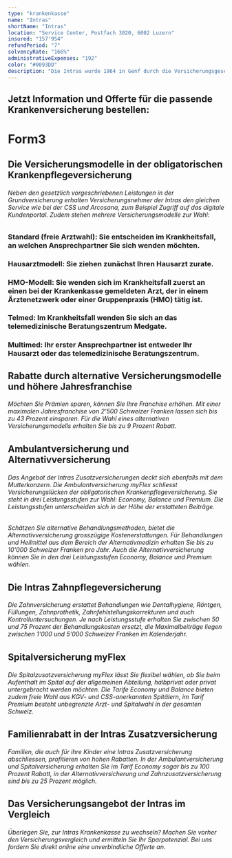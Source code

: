 ```yaml
---
type: "krankenkasse"
name: "Intras"
shortName: "Intras"
location: "Service Center, Postfach 3020, 6002 Luzern"
insured: "157'954"
refundPeriod: "7"
solvencyRate: "166%"
administrativeExpenses: "192"
color: "#0093DD"
description: "Die Intras wurde 1964 in Genf durch die Versicherungsgesellschaften Genfer, La Suisse und Vaudoise gegründet. Ab 1995 war der Versicherer in der gesamten Schweiz aktiv. Im Jahr 2008 folgte die Aufnahme in die CSS Gruppe. In der obligatorischen Krankenpflegeversicherung fällt die Intras mit günstigen Versicherungsmodellen auf. Wir zeigen Ihnen das Leistungsspektrum der Krankenversicherung im Vergleich."
---
```


## Jetzt Information und Offerte für die passende Krankenversicherung bestellen:

# Form3

## Die Versicherungsmodelle in der obligatorischen Krankenpflegeversicherung

###### Neben den gesetzlich vorgeschriebenen Leistungen in der Grundversicherung erhalten Versicherungsnehmer der Intras den gleichen Service wie bei der CSS und Arcosana, zum Beispiel Zugriff auf das digitale Kundenportal. Zudem stehen mehrere Versicherungsmodelle zur Wahl:

### Standard (freie Arztwahl): Sie entscheiden im Krankheitsfall, an welchen Ansprechpartner Sie sich wenden möchten.

### Hausarztmodell: Sie ziehen zunächst Ihren Hausarzt zurate.

### HMO-Modell: Sie wenden sich im Krankheitsfall zuerst an einen bei der Krankenkasse gemeldeten Arzt, der in einem Ärztenetzwerk oder einer Gruppenpraxis (HMO) tätig ist.

### Telmed: Im Krankheitsfall wenden Sie sich an das telemedizinische Beratungszentrum Medgate.

### Multimed: Ihr erster Ansprechpartner ist entweder Ihr Hausarzt oder das telemedizinische Beratungszentrum.

## Rabatte durch alternative Versicherungsmodelle und höhere Jahresfranchise

###### Möchten Sie Prämien sparen, können Sie Ihre Franchise erhöhen. Mit einer maximalen Jahresfranchise von 2'500 Schweizer Franken lassen sich bis zu 43 Prozent einsparen. Für die Wahl eines alternativen Versicherungsmodells erhalten Sie bis zu 9 Prozent Rabatt.

## Ambulantversicherung und Alternativversicherung

###### Das Angebot der Intras Zusatzversicherungen deckt sich ebenfalls mit dem Mutterkonzern. Die Ambulantversicherung myFlex schliesst Versicherungslücken der obligatorischen Krankenpflegeversicherung. Sie steht in drei Leistungsstufen zur Wahl: Economy, Balance und Premium. Die Leistungsstufen unterscheiden sich in der Höhe der erstatteten Beiträge.

###### Schätzen Sie alternative Behandlungsmethoden, bietet die Alternativversicherung grosszügige Kostenerstattungen. Für Behandlungen und Heilmittel aus dem Bereich der Alternativmedizin erhalten Sie bis zu 10'000 Schweizer Franken pro Jahr. Auch die Alternativversicherung können Sie in den drei Leistungsstufen Economy, Balance und Premium wählen.

## Die Intras Zahnpflegeversicherung

###### Die Zahnversicherung erstattet Behandlungen wie Dentalhygiene, Röntgen, Füllungen, Zahnprothetik, Zahnfehlstellungskorrekturen und auch Kontrolluntersuchungen. Je nach Leistungsstufe erhalten Sie zwischen 50 und 75 Prozent der Behandlungskosten ersetzt, die Maximalbeiträge liegen zwischen 1'000 und 5'000 Schweizer Franken im Kalenderjahr.

## Spitalversicherung myFlex

###### Die Spitalzusatzversicherung myFlex lässt Sie flexibel wählen, ob Sie beim Aufenthalt im Spital auf der allgemeinen Abteilung, halbprivat oder privat untergebracht werden möchten. Die Tarife Economy und Balance bieten zudem freie Wahl aus KGV- und CSS-anerkannten Spitälern, im Tarif Premium besteht unbegrenzte Arzt- und Spitalwahl in der gesamten Schweiz.

## Familienrabatt in der Intras Zusatzversicherung

###### Familien, die auch für ihre Kinder eine Intras Zusatzversicherung abschliessen, profitieren von hohen Rabatten. In der Ambulantversicherung und Spitalversicherung erhalten Sie im Tarif Economy sogar bis zu 100 Prozent Rabatt, in der Alternativversicherung und Zahnzusatzversicherung sind bis zu 25 Prozent möglich.

## Das Versicherungsangebot der Intras im Vergleich

###### Überlegen Sie, zur Intras Krankenkasse zu wechseln? Machen Sie vorher den Versicherungsvergleich und ermitteln Sie Ihr Sparpotenzial. Bei uns fordern Sie direkt online eine unverbindliche Offerte an.
